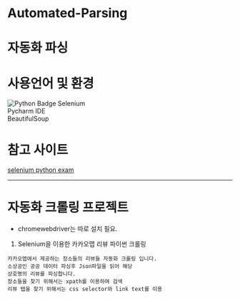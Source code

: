 # Automated-Parsing
# 자동화 파싱 

# 사용언어 및 환경
![Python Badge](https://img.shields.io/badge/-Python-9cf?style=flat-square&logo=Python)
Selenium  
Pycharm IDE  
BeautifulSoup

# 참고 사이트
[selenium python exam](https://selenium-python.readthedocs.io/locating-elements.html)

---

# 자동화 크롤링 프로젝트
* chromewebdriver는 따로 설치 필요.

1. Selenium을 이용한 카카오맵 리뷰 파이썬 크롤링
```text
카카오맵에서 제공하는 장소들의 리뷰들 자동화 크롤링 입니다.  
소상공인 공공 데이터 파싱후 Json파일을 읽어 해당
상호명의 리뷰를 파싱합니다. 
장소들을 찾기 위해서는 xpath를 이용하여 검색
리뷰 탭을 찾기 위해서는 css selector와 link text를 이용
